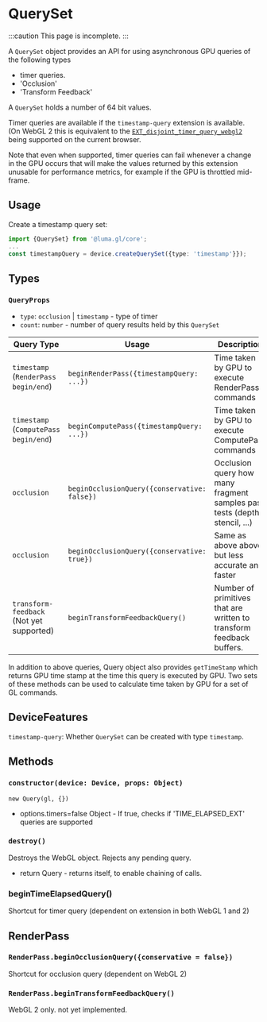 # QuerySet

:::caution
This page is incomplete.
:::

A `QuerySet` object provides an API for using asynchronous GPU queries of the following types
- timer queries.
- 'Occlusion' 
- 'Transform Feedback'

A `QuerySet` holds a number of 64 bit values. 

Timer queries are available if the `timestamp-query` extension is available. (On WebGL 2 this is equivalent to the 
[`EXT_disjoint_timer_query_webgl2`](https://www.khronos.org/registry/webgl/extensions/EXT_disjoint_timer_query_webgl2/)
being supported on the current browser.

Note that even when supported, timer queries can fail whenever a change in the GPU occurs that will make the values returned by this extension unusable for performance metrics, for example if the GPU is throttled mid-frame. 

## Usage

Create a timestamp query set:

```typescript
import {QuerySet} from '@luma.gl/core';
...
const timestampQuery = device.createQuerySet({type: 'timestamp'}});
```

## Types

### `QueryProps`

- `type`: `occlusion` | `timestamp` - type of timer
- `count`: `number` - number of query results held by this `QuerySet`

| Query Type                               | Usage                                        | Description                                                                |
| ---------------------------------------- | -------------------------------------------- | -------------------------------------------------------------------------- |
| `timestamp` (`RenderPass begin/end`)     | `beginRenderPass({timestampQuery: ...})`     | Time taken by GPU to execute RenderPass commands                           |
| `timestamp`  (`ComputePass begin/end`)   | `beginComputePass({timestampQuery: ...})`    | Time taken by GPU to execute ComputePass commands                          |
| `occlusion`                              | `beginOcclusionQuery({conservative: false})` | Occlusion query how many fragment samples pass tests (depth, stencil, ...) |
| `occlusion`                              | `beginOcclusionQuery({conservative: true})`  | Same as above above, but less accurate and faster                          | 
| `transform-feedback` (Not yet supported) | `beginTransformFeedbackQuery()`              | Number of primitives that are written to transform feedback buffers.       |

In addition to above queries, Query object also provides `getTimeStamp` which returns GPU time stamp at the time this query is executed by GPU. Two sets of these methods can be used to calculate time taken by GPU for a set of GL commands.

## DeviceFeatures

`timestamp-query`: Whether `QuerySet` can be created with type `timestamp`.

## Methods



### `constructor(device: Device, props: Object)`

`new Query(gl, {})`
- options.timers=false Object - If true, checks if 'TIME_ELAPSED_EXT' queries are supported

### `destroy()`

Destroys the WebGL object. Rejects any pending query.

- return Query - returns itself, to enable chaining of calls.


### beginTimeElapsedQuery()

Shortcut for timer query (dependent on extension in both WebGL 1 and 2)

## RenderPass


### `RenderPass.beginOcclusionQuery({conservative = false})`

Shortcut for occlusion query (dependent on WebGL 2)

### `RenderPass.beginTransformFeedbackQuery()`

WebGL 2 only. not yet implemented.

